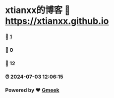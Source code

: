# xtianxx的博客 :link: https://xtianxx.github.io 
### :page_facing_up: [1](https://xtianxx.github.io/tag.html) 
### :speech_balloon: 0 
### :hibiscus: 12 
### :alarm_clock: 2024-07-03 12:06:15 
### Powered by :heart: [Gmeek](https://github.com/Meekdai/Gmeek)
